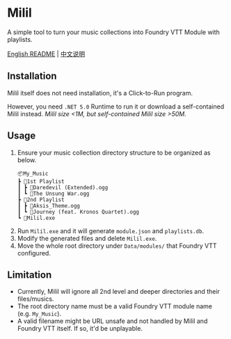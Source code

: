 # Milil
A simple tool to turn your music collections into Foundry VTT Module with playlists.

[English README](README.md) | [中文说明](README_CN.md)

## Installation
Milil itself does not need installation, it's a Click-to-Run program.

However, you need `.NET 5.0` Runtime to run it or download a self-contained Milil instead. *Milil size <1M, but self-contained Milil size >50M.*

## Usage
1. Ensure your music collection directory structure to be organized as below.
    ```
    📦My_Music
    ┣ 📂1st Playlist
    ┃ ┣ 🎵Daredevil (Extended).ogg
    ┃ ┗ 🎵The Unsung War.ogg
    ┣ 📂2nd Playlist
    ┃ ┣ 🎵Aksis_Theme.ogg
    ┃ ┗ 🎵Journey (feat. Kronos Quartet).ogg
    ┗ 🤖Milil.exe
    ```
2. Run `Milil.exe` and it will generate `module.json` and `playlists.db`. 
3. Modify the generated files and delete `Milil.exe`.
3. Move the whole root directory under `Data/modules/` that Foundry VTT configured.

## Limitation
- Currently, Milil will ignore all 2nd level and deeper directories and their files/musics.
- The root directory name must be a valid Foundry VTT module name (e.g. `My_Music`).
- A valid filename might be URL unsafe and not handled by Milil and Foundry VTT itself. If so, it'd be unplayable.